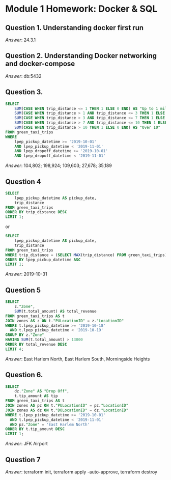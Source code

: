 # Module 1 Homework: Docker & SQL

## Question 1. Understanding docker first run 
*Answer*: 24.3.1

## Question 2. Understanding Docker networking and docker-compose
*Answer*: db:5432

## Question 3.

```sql
SELECT 
	SUM(CASE WHEN trip_distance <= 1 THEN 1 ELSE 0 END) AS "Up to 1 mile",
	SUM(CASE WHEN trip_distance > 1 AND trip_distance <= 3 THEN 1 ELSE 0 END) AS "(1, 3]",
	SUM(CASE WHEN trip_distance > 3 AND trip_distance <= 7 THEN 1 ELSE 0 END) AS "(3, 7]",
	SUM(CASE WHEN trip_distance > 7 AND trip_distance <= 10 THEN 1 ELSE 0 END) AS "(7, 10]",
	SUM(CASE WHEN trip_distance > 10 THEN 1 ELSE 0 END) AS "Over 10"
FROM green_taxi_trips 
WHERE 
	lpep_pickup_datetime >= '2019-10-01' 
	AND lpep_pickup_datetime < '2019-11-01'
	AND lpep_dropoff_datetime >= '2019-10-01' 
	AND lpep_dropoff_datetime < '2019-11-01'
```

*Answer*: 104,802; 198,924; 109,603; 27,678; 35,189

## Question 4

```sql
SELECT 
    lpep_pickup_datetime AS pickup_date,
    trip_distance
FROM green_taxi_trips
ORDER BY trip_distance DESC
LIMIT 1;
```

or

```sql
SELECT 
    lpep_pickup_datetime AS pickup_date,
    trip_distance
FROM green_taxi_trips
WHERE trip_distance = (SELECT MAX(trip_distance) FROM green_taxi_trips)
ORDER BY lpep_pickup_datetime ASC
LIMIT 1;
```

*Answer*: 2019-10-31

## Question 5



```sql
SELECT
    z."Zone",
    SUM(t.total_amount) AS total_revenue
FROM green_taxi_trips AS t
JOIN zones AS z ON t."PULocationID" = z."LocationID"
WHERE t.lpep_pickup_datetime >= '2019-10-18'
  AND t.lpep_pickup_datetime < '2019-10-19'
GROUP BY z."Zone"
HAVING SUM(t.total_amount) > 13000 
ORDER BY total_revenue DESC
LIMIT 4;
```

*Answer*: East Harlem North, East Harlem South, Morningside Heights

## Question 6.


```sql
SELECT 
    dz."Zone" AS "Drop Off",
    t.tip_amount AS tip
FROM green_taxi_trips AS t
JOIN zones AS pz ON t."PULocationID" = pz."LocationID"
JOIN zones AS dz ON t."DOLocationID" = dz."LocationID"
WHERE t.lpep_pickup_datetime >= '2019-10-01'
  AND t.lpep_pickup_datetime < '2019-11-01'
  AND pz."Zone" = 'East Harlem North'
ORDER BY t.tip_amount DESC
LIMIT 1;
```

*Answer*: JFK Airport

## Question 7
 
*Answer*: terraform init, terraform apply -auto-approve, terraform destroy
 

